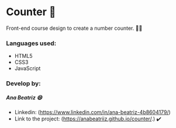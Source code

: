# Counter  💜

Front-end course design to create a number counter. 👩‍💻

### Languages used:

  - HTML5
  - CSS3
  - JavaScript
  
### Develop by:
##### Ana Beatriz 😄
 - Linkedin: (https://www.linkedin.com/in/ana-beatriz-4b8604179/) 
 - Link to the project: (https://anabeatriiz.github.io/counter/.) ✔️